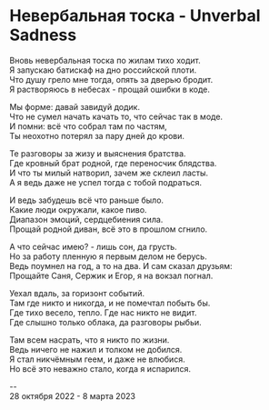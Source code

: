 # Невербальная тоска - Unverbal Sadness

Вновь невербальная тоска по жилам тихо ходит. \
Я запускаю батискаф на дно российской плоти. \
Что душу грело мне тогда, опять за дверью бродит. \
Я растворяюсь в небесах - прощай ошибки в коде.

Мы форме: давай завидуй додик. \
Что не сумел начать качать то, что сейчас так в моде. \
И помни: всё что собрал там по частям, \
Ты неохотно потерял за пару дней до крови.

Те разговоры за жизу и выяснения братства. \
Где кровный брат родной, где переносчик блядства. \
И что ты милый натворил, зачем же склеил ласты. \
А я ведь даже не успел тогда с тобой подраться.

И ведь забудешь всё что раньше было. \
Какие люди окружали, какое пиво. \
Диапазон эмоций, сердцебиения сила. \
Прощай родной диван, всё это в прошлом сгнило.

А что сейчас имею? - лишь сон, да грусть. \
Но за работу пленную я первым делом не берусь. \
Ведь поумнел на год, а то на два. И сам сказал друзьям: \
Прощайте Саня, Сержик и Егор, я на вокзал погнал.

Уехал вдаль, за горизонт событий. \
Там где никто и никогда, и не помечтал побыть бы. \
Где тихо весело, тепло. Где нас никто не видит. \
Где слышно только облака, да разговоры рыбьи.

Там всем насрать, что я никто по жизни. \
Ведь ничего не нажил и толком не добился. \
Я стал никчёмным геем, и даже не влюбися. \
Но всё это неважно стало, когда я испарился.

-- \
28 октября 2022 - 8 марта 2023